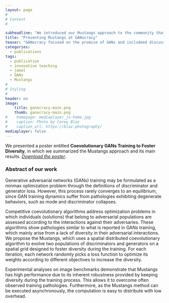 ```yaml
---
layout: page
#
# Content
#

subheadline: "We introduced our Mustangs approach to the community that accepted to live under a GANocracy"
title: "Presenting Mustangs at GANocracy"
teaser: "GANocracy focused on the promise of GANs and includeed discussion of how we can exploit their benefits while minimizing their potential harm. "
categories:
  - publications
tags:
  - publication
  - innovative teaching
  - jamal
  - GANs
  - Mustangs
#
# Styling
#
header: no
image: 
    title: ganocracy-main.png
    thumb: ganocracy-main.png
#    homepage: mediaplayer_js-home.jpg
#    caption: Photo by Corey Blaz
#    caption_url: https://blaz.photography/
mediaplayer: false
---
```


We presented a poster entitled **Coevolutionary GANs Training to Foster Diversity**, in which we summarized the Mustangs approach and its main results. [*Download the poster*](https://jamaltoutouh.github.io/downloads/Mustangs-GANocracy.pdf). 

### Abstract of our work
Generative adversarial networks (GANs) training may be formulated as a minmax optimization problem through the definitions of discriminator and generator loss. However, this process rarely converges to an equilibrium, since GAN training dynamics suffer from pathologies exhibiting degenerate behaviors, such as mode and discriminator collapses.

Competitive coevolutionary algorithms address optimization problems in which individuals (solutions) that belong to adversarial populations are assessed according to the interactions against their adversaries. These algorithms show pathologies similar to what is reported in GANs training, which mainly arise from a lack of diversity in their adversarial interactions. We propose the Mustangs, which uses a spatial distributed coevolutionary algorithm to evolve two populations of discriminators and generators on a spatial grid designed to foster diversity during the training. For each iteration, each network randomly picks a loss function to optimize its weights according to different objectives to increase the diversity.

Experimental analyses on image benchmarks demonstrate that Mustangs has high performance due to its inherent robustness provided by keeping diversity during the training process. This allows it to overcome often observed training pathologies. Furthermore, as the Mustangs method can be executed asynchronously, the computation is easy to distribute with low overhead.